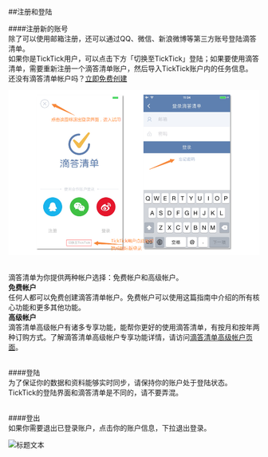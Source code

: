 ##注册和登陆

####注册新的账号
<br >除了可以使用邮箱注册，还可以通过QQ、微信、新浪微博等第三方账号登陆滴答清单。
<br >如果你是TickTick用户，可以点击下方「切换至TickTick」登陆；如果要使用滴答清单，需要重新注册一个滴答清单账户，然后导入TickTick账户内的任务信息。
<br >还没有滴答清单帐户吗？[立即免费创建](https://dida365.com/signup)

<img src="../images/image3110.png" title="注册和登陆" />

<br >滴答清单为你提供两种帐户选择：免费帐户和高级帐户。
<br >**免费帐户**
<br >任何人都可以免费创建滴答清单帐户。免费帐户可以使用这篇指南中介绍的所有核心功能和更多其他功能。
<br >**高级帐户**
<br >滴答清单高级帐户有诸多专享功能，能帮你更好的使用滴答清单，有按月和按年两种订购方式。了解滴答清单高级帐户专享功能详情，请访问[滴答清单高级帐户页面](https://www.dida365.com/about/upgrade)。

<br >####登陆
<br >为了保证你的数据和资料能够实时同步，请保持你的账户处于登陆状态。
<br >TickTick的登陆界面和滴答清单是不同的，请不要弄混。

<br >####登出
<br >如果你需要退出已登录账户，点击你的账户信息，下拉退出登录。

<img src="/assets/images/jian.jpg" title="标题文本" width="200" />
